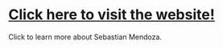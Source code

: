 # <a href="https://sebastian46.github.io/">Click here to visit the website!</a>
Click to learn more about Sebastian Mendoza.
